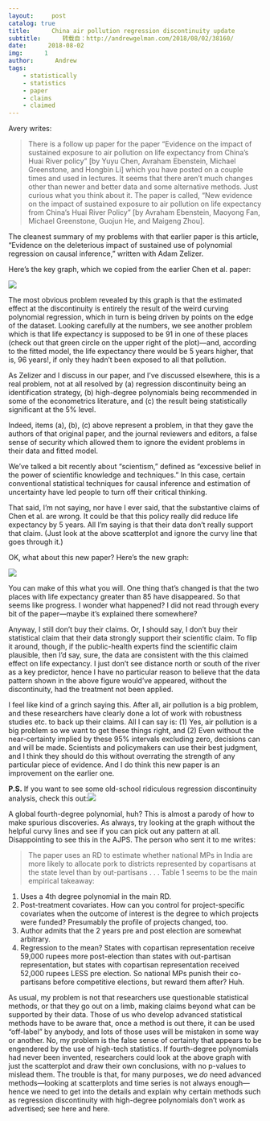 ```yaml
---
layout:     post
catalog: true
title:      China air pollution regression discontinuity update
subtitle:      转载自：http://andrewgelman.com/2018/08/02/38160/
date:      2018-08-02
img:      1
author:      Andrew
tags:
    - statistically
    - statistics
    - paper
    - claims
    - claimed
---
```





Avery writes:

> There is a follow up paper for the paper “Evidence on the impact of sustained exposure to air pollution on life expectancy from China’s Huai River policy” [by Yuyu Chen, Avraham Ebenstein, Michael Greenstone, and Hongbin Li] which you have posted on a couple times and used in lectures. It seems that there aren’t much changes other than newer and better data and some alternative methods. Just curious what you think about it.
The paper is called, “New evidence on the impact of sustained exposure to air pollution on life expectancy from China’s Huai River Policy” [by Avraham Ebenstein, Maoyong Fan, Michael Greenstone, Guojun He, and Maigeng Zhou].

The cleanest summary of my problems with that earlier paper is this article, “Evidence on the deleterious impact of sustained use of polynomial regression on causal inference,” written with Adam Zelizer.

Here’s the key graph, which we copied from the earlier Chen et al. paper:

![](http://andrewgelman.com/wp-content/uploads/2018/01/Screen-Shot-2018-01-28-at-9.22.26-PM-1024x869.png)


The most obvious problem revealed by this graph is that the estimated effect at the discontinuity is entirely the result of the weird curving polynomial regression, which in turn is being driven by points on the edge of the dataset. Looking carefully at the numbers, we see another problem which is that life expectancy is supposed to be 91 in one of these places (check out that green circle on the upper right of the plot)—and, according to the fitted model, the life expectancy there would be 5 years higher, that is, 96 years!, if only they hadn’t been exposed to all that pollution.

As Zelizer and I discuss in our paper, and I’ve discussed elsewhere, this is a real problem, not at all resolved by (a) regression discontinuity being an identification strategy, (b) high-degree polynomials being recommended in some of the econometrics literature, and (c) the result being statistically significant at the 5% level.

Indeed, items (a), (b), (c) above represent a problem, in that they gave the authors of that original paper, and the journal reviewers and editors, a false sense of security which allowed them to ignore the evident problems in their data and fitted model.

We’ve talked a bit recently about “scientism,” defined as “excessive belief in the power of scientific knowledge and techniques.” In this case, certain conventional statistical techniques for causal inference and estimation of uncertainty have led people to turn off their critical thinking.

That said, I’m not saying, nor have I ever said, that the substantive claims of Chen et al. are wrong. It could be that this policy really did reduce life expectancy by 5 years. All I’m saying is that their data don’t really support that claim. (Just look at the above scatterplot and ignore the curvy line that goes through it.)

OK, what about this new paper? Here’s the new graph:

![](http://andrewgelman.com/wp-content/uploads/2018/01/Screen-Shot-2018-01-28-at-9.46.07-PM-1024x723.png)


You can make of this what you will. One thing that’s changed is that the two places with life expectancy greater than 85 have disappeared. So that seems like progress. I wonder what happened? I did not read through every bit of the paper—maybe it’s explained there somewhere?

Anyway, I still don’t buy their claims. Or, I should say, I don’t buy their statistical claim that their data strongly support their scientific claim. To flip it around, though, if the public-health experts find the scientific claim plausible, then I’d say, sure, the data are consistent with the this claimed effect on life expectancy. I just don’t see distance north or south of the river as a key predictor, hence I have no particular reason to believe that the data pattern shown in the above figure would’ve appeared, without the discontinuity, had the treatment not been applied.

I feel like kind of a grinch saying this. After all, air pollution is a big problem, and these researchers have clearly done a lot of work with robustness studies etc. to back up their claims. All I can say is: (1) Yes, air pollution is a big problem so we want to get these things right, and (2) Even without the near-certainty implied by these 95% intervals excluding zero, decisions can and will be made. Scientists and policymakers can use their best judgment, and I think they should do this without overrating the strength of any particular piece of evidence. And I do think this new paper is an improvement on the earlier one.

**P.S.** If you want to see some old-school ridiculous regression discontinuity analysis, check this out:![](http://andrewgelman.com/wp-content/uploads/2018/08/Screen-Shot-2018-08-02-at-2.04.41-PM-1024x711.png)


A global fourth-degree polynomial, huh? This is almost a parody of how to make spurious discoveries. As always, try looking at the graph without the helpful curvy lines and see if you can pick out any pattern at all. Disappointing to see this in the AJPS. The person who sent it to me writes:

> The paper uses an RD to estimate whether national MPs in India are more likely to allocate pork to districts represented by copartisans at the state level than by out-partisans . . . Table 1 seems to be the main empirical takeaway: 
1) Uses a 4th degree polynomial in the main RD.
2) Post-treatment covariates. How can you control for project-specific covariates when the outcome of interest is the degree to which projects were funded? Presumably the profile of projects changed, too.
3) Author admits that the 2 years pre and post election are somewhat arbitrary.
4) Regression to the mean? States with copartisan representation receive 59,000 rupees more post-election than states with out-partisan representation, but states with copartisan representation received 52,000 rupees LESS pre election. So national MPs punish their co-partisans before competitive elections, but reward them after? Huh.

As usual, my problem is not that researchers use questionable statistical methods, or that they go out on a limb, making claims beyond what can be supported by their data. Those of us who develop advanced statistical methods have to be aware that, once a method is out there, it can be used “off-label” by anybody, and lots of those uses will be mistaken in some way or another. No, my problem is the false sense of certainty that appears to be engendered by the use of high-tech statistics. If fourth-degree polynomials had never been invented, researchers could look at the above graph with just the scatterplot and draw their own conclusions, with no p-values to mislead them. The trouble is that, for many purposes, we *do* need advanced methods—looking at scatterplots and time series is not always enough—hence we need to get into the details and explain why certain methods such as regression discontinuity with high-degree polynomials don’t work as advertised; see here and here.



